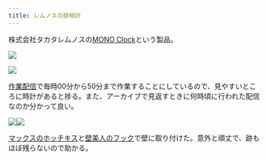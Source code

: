 ```yaml
---
title: レムノスの掛時計
---
```

株式会社タカタレムノスの[MONO Clock](https://www.amazon.co.jp/dp/B004UIT8BK)という製品。

![](https://lh3.googleusercontent.com/ru55r3g_tZsZzVgOfFZdqZD4uZE2qc92S6gsgJCQ5E_jqPZXMMvs6feD-hGYuSQdZcFEE7ApuD91PtKbwwTUisPqZulD_bYrdnazk5UCJcbw-rofesMT5eqCO-BQpO9shpz2qsL0-FTMYzNDHsUm0g)

![](https://lh3.googleusercontent.com/cMgq0a8X0xbQbsaebKtVBIpkSgcnP8T_X6zVtSDEUbQ-7gJzOE9DhTFQ_PJZLyeQKg6FBeTrb6sFIM9sCD4wsbICvI1XIa7Gy-deTJT6SouaXrNB-6AAmwu04aEOGw1MEDW85Tctxvd5QU5IBvdlqg)

[作業配信](https://www.youtube.com/channel/UC5s-KpSDGzxWPWNv94PnJHw)で毎時00分から50分まで作業することにしているので、見やすいところに時計があると捗る。また、アーカイブで見返すときに何時頃に行われた配信なのか分かって良い。

![](https://lh5.googleusercontent.com/4yjs6jNsrnRnTqnLrRR9VpENfIUwHkci6XEyWe6ViDhIaY-3nwR9GO4_6WIn808lrWQxI9IQhR-SmSjj4n5kKML-vboYr4g4RTWZRLypl6UcolHipoEj0X0b71dM-cn1dt2nho8WpqdFLeZZliNssw)![](https://lh3.googleusercontent.com/SC6tVfCS7BvGqehgzMCcJYf9LkXH6Q7TkM5cl-HtD-5XPnqR30Dpd7jIfwnFb9Fwoio-lk5lV8af-WJI86wa05ybqeKC38h7vlGqWvd0-Qw7yhABX4-LO8HICUB_KH5XLOnoc0yAgG5SZQeq3Qz9Kw)

[マックスのホッチキス](https://www.amazon.co.jp/dp/B000O9WRWG)と[壁美人のフック](https://www.amazon.co.jp/dp/B00CU78TDG)で壁に取り付けた。意外と頑丈で、跡もほぼ残らないので助かる。
